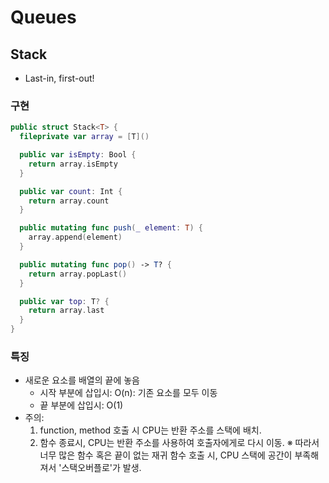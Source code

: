 # Queues

## Stack

- Last-in, first-out!

### 구현

```swift
public struct Stack<T> {
  fileprivate var array = [T]()

  public var isEmpty: Bool {
    return array.isEmpty
  }

  public var count: Int {
    return array.count
  }

  public mutating func push(_ element: T) {
    array.append(element)
  }

  public mutating func pop() -> T? {
    return array.popLast()
  }

  public var top: T? {
    return array.last
  }
}
```

### 특징

- 새로운 요소를 배열의 끝에 놓음
  - 시작 부분에 삽입시: O(n): 기존 요소를 모두 이동
  - 끝 부분에 삽입시: O(1)
- 주의: 
  1. function, method 호출 시 CPU는 반환 주소를 스택에 배치.
  2. 함수 종료시, CPU는 반환 주소를 사용하여 호출자에게로 다시 이동.
  ※ 따라서 너무 많은 함수 혹은 끝이 없는 재귀 함수 호출 시, CPU 스택에 공간이 부족해져서 '스택오버플로'가 발생.
